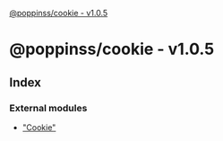 [@poppinss/cookie - v1.0.5](README.md)

# @poppinss/cookie - v1.0.5

## Index

### External modules

* ["Cookie"](modules/_cookie_.md)
